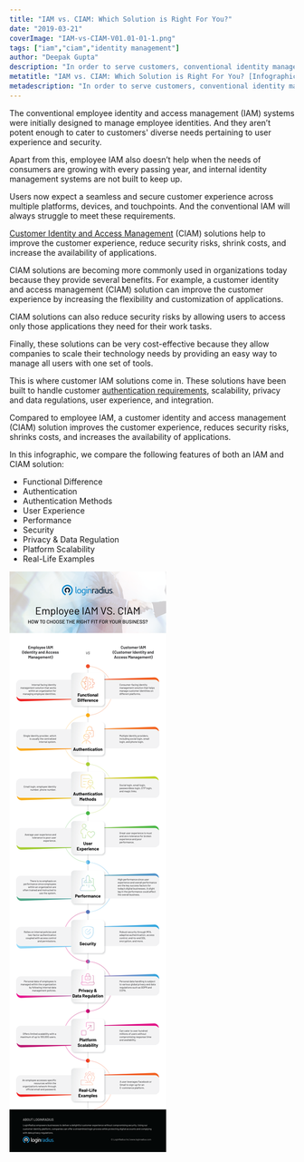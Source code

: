 ```yaml
---
title: "IAM vs. CIAM: Which Solution is Right For You?"
date: "2019-03-21"
coverImage: "IAM-vs-CIAM-V01.01-01-1.png"
tags: ["iam","ciam","identity management"]
author: "Deepak Gupta" 
description: "In order to serve customers, conventional identity management is no longer enough. This truly ought to go without saying. After all, internal management systems were initially designed to handle employee identities, and consumer preferences are not generally matched with their preferences of a successful user experience."
metatitle: "IAM vs. CIAM: Which Solution is Right For You? [Infographic]"
metadescription: "In order to serve customers, conventional identity management is no longer enough. In this infographic, iam vs ciam, check out which solution is better for you"
---
```


The conventional employee identity and access management (IAM) systems were initially designed to manage employee identities. And they aren’t potent enough to cater to customers' diverse needs pertaining to user experience and security. 

Apart from this, employee IAM also doesn’t help when the needs of consumers are growing with every passing year, and internal identity management systems are not built to keep up.

Users now expect a seamless and secure customer experience across multiple platforms, devices, and touchpoints. And the conventional IAM will always struggle to meet these requirements. 

[Customer Identity and Access Management](https://blog.loginradius.com/identity/customer-identity-and-access-management/) (CIAM) solutions help to improve the customer experience, reduce security risks, shrink costs, and increase the availability of applications.

CIAM solutions are becoming more commonly used in organizations today because they provide several benefits. For example, a customer identity and access management (CIAM) solution can improve the customer experience by increasing the flexibility and customization of applications. 

CIAM solutions can also reduce security risks by allowing users to access only those applications they need for their work tasks. 

Finally, these solutions can be very cost-effective because they allow companies to scale their technology needs by providing an easy way to manage all users with one set of tools.

This is where customer IAM solutions come in. These solutions have been built to handle customer [authentication requirements](https://www.loginradius.com/authentication/), scalability, privacy and data regulations, user experience, and integration.

Compared to employee IAM, a customer identity and access management (CIAM) solution improves the customer experience, reduces security risks, shrinks costs, and increases the availability of applications.

In this infographic, we compare the following features of both an IAM and CIAM solution:



* Functional Difference
* Authentication
* Authentication Methods
* User Experience
* Performance 
* Security
* Privacy & Data Regulation
* Platform Scalability
* Real-Life Examples


![employee-iam-vs-ciam](employee-iam-vs-ciam.png)
